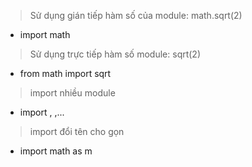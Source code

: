 > Sử dụng gián tiếp hàm số của module: math.sqrt(2)
- import math

> Sử dụng trực tiếp hàm số module:  sqrt(2)
- from math import sqrt

> import nhiều module
- import <module1>, <module2>,...
  
> import đổi tên cho gọn
- import math as m
  

